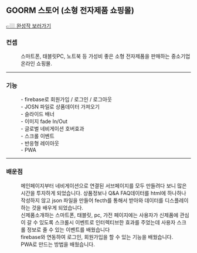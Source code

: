 <img src="https://user-images.githubusercontent.com/87287296/138562098-80cc2e55-ee5b-471e-951f-3bbf0e3e10f6.gif" alt="">

<h2>GOORM 스토어 (소형 전자제품 쇼핑몰)</h2>
  <a
    href="https://rjhee.github.io/goorm-electronic-shoppingmall/"
    target="_blank"
    class="link"
    >👉🏼 완성작 보러가기</a
  >
  <dl class="desc-cover">
    <dt>
      <h3>컨셉</h3>
    </dt>
    <dd>
      스마트폰, 태블릿PC, 노트북 등 가성비 좋은 소형 전자제품을
      판매하는 중소기업 온라인 쇼핑몰.
    </dd>
  <hr>
    <dt>
      <h3>기능</h3>
    </dt>
    <dd>- firebase로 회원가입 / 로그인 / 로그아웃</dd>
    <dd>- JOSN 파일로 상품데이터 가져오기</dd>
    <dd>- 슬라이드 배너</dd>
    <dd>- 이미지 fade In/Out</dd>
    <dd>- 글로벌 네비게이션 호버효과</dd>
    <dd>- 스크롤 이벤트</dd>
    <dd>- 반응형 레이아웃</dd>
    <dd>- PWA</dd>
    <hr>
    <dt>
      <h3>배운점</h3>
    </dt>
    <dd>
      메인페이지부터 네비게이션으로 연결된 서브페이지를 모두
      만들려다 보니 많은 시간을 투자하게 되었습니다. 상품정보나
      Q&#38;A FAQ데이터를 html에 하나하나 작성하지 않고 json 파일을
      만들어 fecth를 통해서 받아와 데이터를 디스플레이 하는 것을
      배우게 되었습니다.
    </dd>
    <dd>
      신제품소개하는 스마트폰, 태블릿, pc, 가전 페이지에는 사용자가
      신제품에 관심이 갈 수 있도록 스크롤시 이벤트로 인터렉티브한
      효과를 주었는데 사용자 스크롤 정보로 줄 수 있는 이벤트를
      배웠습니다
    </dd>
    <dd>
      firebase와 연동하여 로그인, 회원가입을 할 수 있는 기능을
      배웠습니다.
    </dd>
    <dd>PWA로 만드는 방법을 배웠습니다.</dd>
  </dl>

